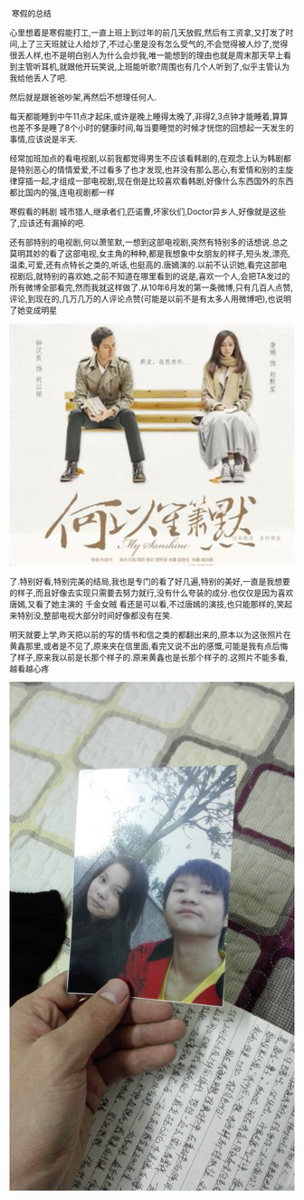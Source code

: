 ​                        寒假的总结

   心里想着是寒假能打工,一直上班上到过年的前几天放假,然后有工资拿,又打发了时间,上了三天班就让人给炒了,不过心里是没有怎么受气的,不会觉得被人炒了,觉得很丢人样,也不是明白别人为什么会炒我,唯一能想到的理由也就是周末那天早上看到主管听耳机,就跟他开玩笑说,上班能听歌?周围也有几个人听到了,似乎主管认为我给他丢人了吧.

   然后就是跟爸爸吵架,再然后不想理任何人.

  每天都能睡到中午11点才起床,或许是晚上睡得太晚了,非得2,3点钟才能睡着,算算也差不多是睡了8个小时的健康时间,每当要睡觉的时候才恍惚的回想起一天发生的事情,应该说是半天.

  经常加班加点的看电视剧,以前我都觉得男生不应该看韩剧的,在观念上认为韩剧都是特别恶心的情情爱爱,不过看多了也才发现,也并没有那么恶心,有爱情和别的主旋律穿插一起,才组成一部电视剧,现在倒是比较喜欢看韩剧,好像什么东西国外的东西都比国内的强,连电视剧都一样

  寒假看的韩剧 城市猎人,继承者们,匹诺曹,坏家伙们,Doctor异乡人,好像就是这些了,应该还有漏掉的吧.

  还有部特别的电视剧,何以萧笙默,一想到这部电视剧,突然有特别多的话想说.总之莫明其妙的看了这部电视,女主角的种种,都是我想象中女朋友的样子,短头发,漂亮,温柔,可爱,还有点特长之类的,听话,也挺高的.唐嫣演的.以前不认识她,看完这部电视剧后,就特别的喜欢她,之前不知道在哪里看到的说是,喜欢一个人,会把TA发过的所有微博全部看完,然而我就这样做了.从10年6月发的第一条微博,只有几百人点赞,评论,到现在的,几万几万的人评论点赞(可能是以前不是有太多人用微博吧),也说明了她变成明星

<img src="../img/u=4268521684,3827050666&amp;fm=11&amp;gp=0.jpg" alt="img" style="zoom:200%;" />

了.特别好看,特别完美的结局,我也是专门的看了好几遍,特别的美好,一直是我想要的样子,而且好像去实现只需要去努力就行,没有什么夸装的成分.也仅仅是因为喜欢唐嫣,又看了她主演的 千金女贼  看还是可以看,不过唐嫣的演技,也只能那样的,笑起来特别没,整部电视大部分时间好像都没有在笑.

​     明天就要上学,昨天把以前的写的情书和信之类的都翻出来的,原本以为这张照片在黄鑫那里,或者是不见了,原来夹在信里面,看完又说不出的感慨,可能是我有点后悔了样子,原来我以前是长那个样子的.原来黄鑫也是长那个样子的.这照片不能多看,越看越心疼

![img](../img/erforeditor.jpeg)